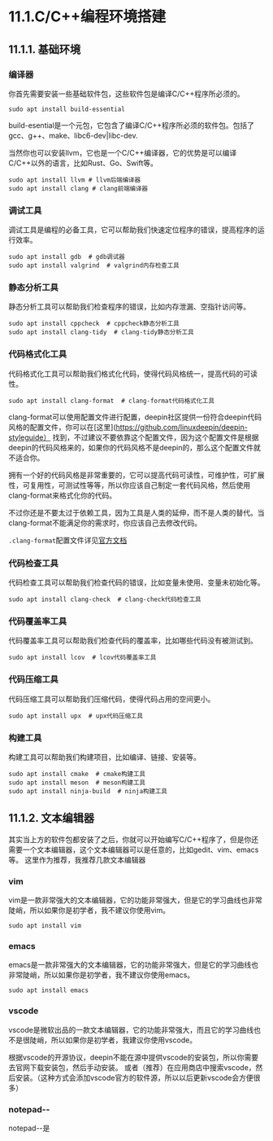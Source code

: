 # 11.1.C/C++编程环境搭建

## 11.1.1. 基础环境

### 编译器

你首先需要安装一些基础软件包，这些软件包是编译C/C++程序所必须的。

```Shell
sudo apt install build-essential
```

build-esential是一个元包，它包含了编译C/C++程序所必须的软件包。包括了gcc、g++、make、libc6-dev|libc-dev.

当然你也可以安装llvm，它也是一个C/C++编译器，它的优势是可以编译C/C++以外的语言，比如Rust、Go、Swift等。

```Shell
sudo apt install llvm # llvm后端编译器
sudo apt install clang # clang前端编译器
```

### 调试工具

调试工具是编程的必备工具，它可以帮助我们快速定位程序的错误，提高程序的运行效率。

```Shell
sudo apt install gdb  # gdb调试器
sudo apt install valgrind  # valgrind内存检查工具
```

### 静态分析工具

静态分析工具可以帮助我们检查程序的错误，比如内存泄漏、空指针访问等。

```Shell
sudo apt install cppcheck  # cppcheck静态分析工具
sudo apt install clang-tidy  # clang-tidy静态分析工具
```

### 代码格式化工具

代码格式化工具可以帮助我们格式化代码，使得代码风格统一，提高代码的可读性。

```Shell
sudo apt install clang-format  # clang-format代码格式化工具
```

clang-format可以使用配置文件进行配置，deepin社区提供一份符合deepin代码风格的配置文件，你可以在[这里](https://github.com/linuxdeepin/deepin-styleguide）
找到，不过建议不要依靠这个配置文件，因为这个配置文件是根据deepin的代码风格来的，如果你的代码风格不是deepin的，那么这个配置文件就不适合你。

拥有一个好的代码风格是非常重要的，它可以提高代码可读性，可维护性，可扩展性，可复用性，可测试性等等，所以你应该自己制定一套代码风格，然后使用clang-format来格式化你的代码。

不过你还是不要太过于依赖工具，因为工具是人类的延伸，而不是人类的替代。当clang-format不能满足你的需求时，你应该自己去修改代码。

`.clang-format`配置文件详见[官方文档](https://clang.llvm.org/docs/ClangFormatStyleOptions.html)

### 代码检查工具

代码检查工具可以帮助我们检查代码的错误，比如变量未使用、变量未初始化等。

```Shell
sudo apt install clang-check  # clang-check代码检查工具
```

### 代码覆盖率工具

代码覆盖率工具可以帮助我们检查代码的覆盖率，比如哪些代码没有被测试到。

```Shell
sudo apt install lcov  # lcov代码覆盖率工具
```

### 代码压缩工具

代码压缩工具可以帮助我们压缩代码，使得代码占用的空间更小。

```Shell
sudo apt install upx  # upx代码压缩工具
```

### 构建工具

构建工具可以帮助我们构建项目，比如编译、链接、安装等。

```Shell
sudo apt install cmake  # cmake构建工具
sudo apt install meson  # meson构建工具
sudo apt install ninja-build  # ninja构建工具
```

## 11.1.2. 文本编辑器

其实当上方的软件包都安装了之后，你就可以开始编写C/C++程序了，但是你还需要一个文本编辑器，这个文本编辑器可以是任意的，比如gedit、vim、emacs等。
这里作为推荐，我推荐几款文本编辑器

### vim

vim是一款非常强大的文本编辑器，它的功能非常强大，但是它的学习曲线也非常陡峭，所以如果你是初学者，我不建议你使用vim。

```Shell
sudo apt install vim
```

### emacs

emacs是一款非常强大的文本编辑器，它的功能非常强大，但是它的学习曲线也非常陡峭，所以如果你是初学者，我不建议你使用emacs。

```Shell
sudo apt install emacs
```

### vscode

vscode是微软出品的一款文本编辑器，它的功能非常强大，而且它的学习曲线也不是很陡峭，所以如果你是初学者，我建议你使用vscode。

根据vscode的开源协议，deepin不能在源中提供vscode的安装包，所以你需要去官网下载安装包，然后手动安装。
或者（推荐）在应用商店中搜索vscode，然后安装。（这种方式会添加vscode官方的软件源，所以以后更新vscode会方便很多）

### notepad--

notepad--是
